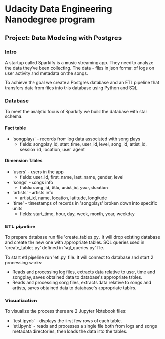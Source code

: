 # Udacity Data Engineering Nanodegree program
## Project: Data Modeling with Postgres

### Intro
A startup called Sparkify is a music streaming app. They need to analyze the data they've been collecting.
The data - files in json format of logs on user activity and metadata on the songs.

To achieve the goal we create a Postgres database and an ETL pipeline that transfers data from files into this database using Python and SQL.

### Database
To meet the analytic focus of Sparkify we build the database with star schema.
#### Fact table 
- 'songplays' - records from log data associated with song plays
    - fields: songplay_id, start_time, user_id, level, song_id, artist_id, session_id, location, user_agent

#### Dimension Tables
- 'users' - users in the app
    - fields: user_id, first_name, last_name, gender, level
- 'songs' - songs info
    - fields: song_id, title, artist_id, year, duration
- 'artists' - artists info
    - artist_id, name, location, latitude, longitude
- 'time' - timestamps of records in 'songplays' broken down into specific units
    - fields: start_time, hour, day, week, month, year, weekday

### ETL pipeline
To prepare database run file 'create_tables.py'. 
It will drop existing database and create the new one with appropriate tables.
SQL queries used in 'create_tables.py' defined in 'sql_queries.py' file.

To start etl pipeline run 'etl.py' file.
It will connect to database and start 2 processing works:
- Reads and processing log files, extracts data relative to user, time and songplay, saves obtained data to database's appropriate tables.
- Reads and processing song files, extracts data relative to songs and artists, saves obtained data to database's appropriate tables.

### Visualization
To visualize the process there are 2 Jupyter Notebook files:
- 'test.ipynb' - displays the first few rows of each table.
- 'etl.ipynb' - reads and processes a single file both from logs and songs metadata directories, then loads the data into the tables.